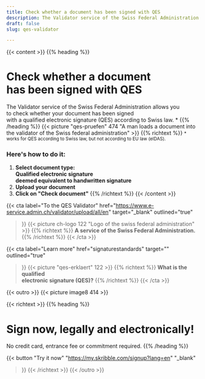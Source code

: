 ```yaml
---
title: Check whether a document has been signed with QES
description: The Validator service of the Swiss Federal Administration allows you to check whether your document has been signed with a qualified electronic signature (QES).
draft: false
slug: qes-validator

---
```


{{< content >}}
{{% heading %}}
# Check whether a document <br class="hide-for-mobile">has been signed with QES
The Validator service of the Swiss Federal Administration allows you <br class="hide-for-mobile">to check whether your document has been signed <br class="hide-for-mobile">with a qualified electronic signature (QES) according to Swiss law. *
{{% /heading %}}
{{< picture "qes-pruefen" 474 "A man loads a document into the validator of the Swiss federal administration" >}}
{{% richtext %}}
<small>* works for QES according to Swiss law, but not according to EU law (eIDAS).</small>
### Here's how to do it:
1. **Select document type: <br class="hide-for-mobile">Qualified electronic signature <br class="hide-for-mobile">deemed equivalent to handwritten signature**
2. **Upload your document**
3. **Click on "Check document"**
{{% /richtext %}}
{{< /content >}}

{{< cta
  label="To the QES Validator"
  href="https://www.e-service.admin.ch/validator/upload/all/en"
  target="_blank"
  outlined="true"
>}}
{{< picture ch-logo 122 "Logo of the swiss federal administration" >}}
{{% richtext %}}
**A service of the Swiss Federal Administration.**
{{% /richtext %}}
{{< /cta >}}

{{< cta
  label="Learn more"
  href="signaturestandards"
  target=""
  outlined="true"
>}}
{{< picture "qes-erklaert" 122 >}}
{{% richtext %}}
**What is the qualified <br class="hide-for-mobile">electronic signature (QES)?**
{{% /richtext %}}
{{< /cta >}}

[//]: # (--------------------------------------------------------------------------------------------------------------)

{{< outro >}}
{{< picture image8 414 >}}

{{< richtext >}}
{{% heading %}}
# Sign now, legally and electronically!
No credit card, entrance fee or commitment required.
{{% /heading %}}

{{< button
  "Try it now"
  "https://my.skribble.com/signup?lang=en"
  "_blank"
>}}
{{< /richtext >}}
{{< /outro >}}
